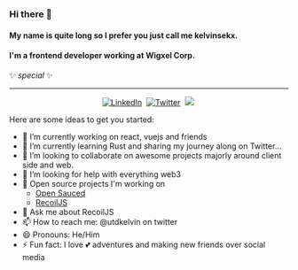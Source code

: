 ### Hi there 👋
#### My name is quite long so I prefer you just call me kelvinsekx.
#### I'm a frontend developer working at Wigxel Corp.
✨ _special_ ✨

---

<p align="center">
<a href="https://www.linkedin.com/in/kelvin-ukuejubola-oritsetimeyin-b38858174"><img src="https://img.shields.io/badge/linkedin-%230077B5.svg?&style=for-the-badge&logo=linkedin&logoColor=white" alt="LinkedIn" /></a>&nbsp;
<!--
<a href="https://www.sarahdepalo.com"><img src="https://img.shields.io/badge/-PORTFOLIO-%23ff69b4&?style=for-the-badge&?color=ff69b4 alt="Portfolio" /></a>&nbsp; -->
<a href="https://twitter.com/kelvinsekx"><img src="https://img.shields.io/badge/Twitter-1DA1F2?style=for-the-badge&logo=twitter&logoColor=white" alt="Twitter" /></a>&nbsp;
<a href="https://kelvinsekx.hashnode.dev/"><img src="https://img.shields.io/badge/Hashnode-2962FF?style=for-the-badge&logo=hashnode&logoColor=white alt="HashNode" /></a>&nbsp;
</p>


Here are some ideas to get you started:

- 🔭 I’m currently working on react, vuejs and friends
- 🌱 I’m currently learning Rust and sharing my journey along on Twitter...
- 👯 I’m looking to collaborate on awesome projects majorly around client side and web.
- 🤔 I’m looking for help with everything web3 
- 🦮 Open source projects I'm working on
    - [Open Sauced](https://github.com/open-sauced/hot )
    - [RecoilJS](https://github.com/facebookexperimental/Recoil )
- 💬 Ask me about RecoilJS
- 📫 How to reach me: @utdkelvin on twitter
- 😄 Pronouns: He/Him
- ⚡ Fun fact: I love 💕 adventures and making new friends over social media
